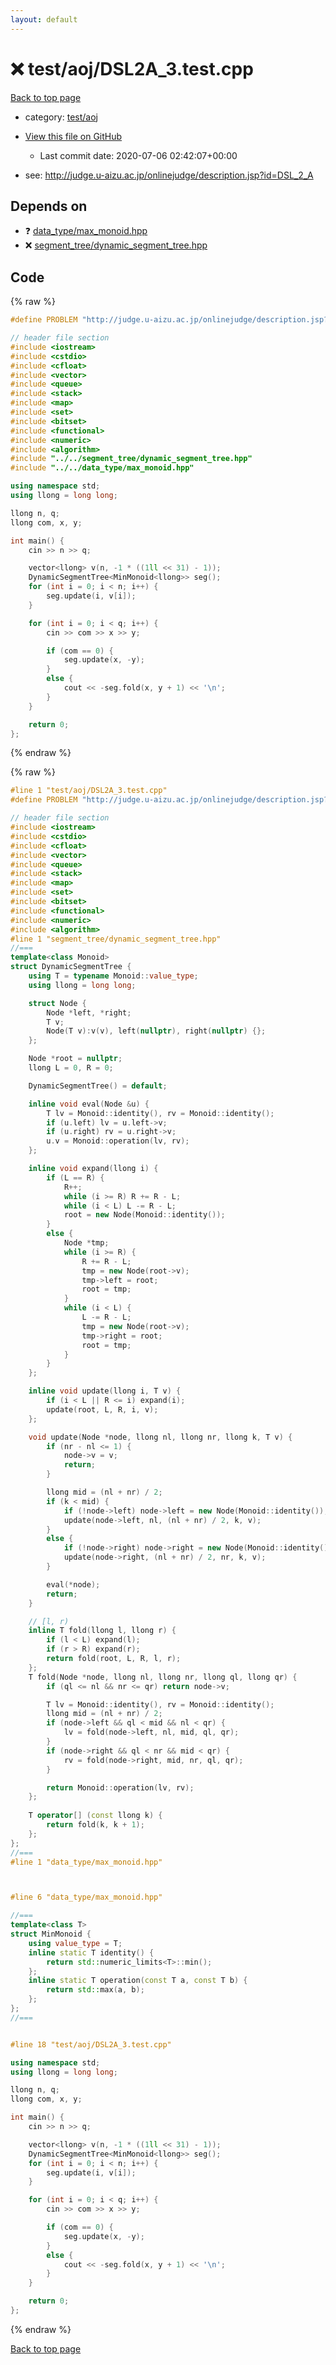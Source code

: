 ```yaml
---
layout: default
---
```


<!-- mathjax config similar to math.stackexchange -->
<script type="text/javascript" async
  src="https://cdnjs.cloudflare.com/ajax/libs/mathjax/2.7.5/MathJax.js?config=TeX-MML-AM_CHTML">
</script>
<script type="text/x-mathjax-config">
  MathJax.Hub.Config({
    TeX: { equationNumbers: { autoNumber: "AMS" }},
    tex2jax: {
      inlineMath: [ ['$','$'] ],
      processEscapes: true
    },
    "HTML-CSS": { matchFontHeight: false },
    displayAlign: "left",
    displayIndent: "2em"
  });
</script>

<script type="text/javascript" src="https://cdnjs.cloudflare.com/ajax/libs/jquery/3.4.1/jquery.min.js"></script>
<script src="https://cdn.jsdelivr.net/npm/jquery-balloon-js@1.1.2/jquery.balloon.min.js" integrity="sha256-ZEYs9VrgAeNuPvs15E39OsyOJaIkXEEt10fzxJ20+2I=" crossorigin="anonymous"></script>
<script type="text/javascript" src="../../../assets/js/copy-button.js"></script>
<link rel="stylesheet" href="../../../assets/css/copy-button.css" />


# :x: test/aoj/DSL2A_3.test.cpp

<a href="../../../index.html">Back to top page</a>

* category: <a href="../../../index.html#0d0c91c0cca30af9c1c9faef0cf04aa9">test/aoj</a>
* <a href="{{ site.github.repository_url }}/blob/master/test/aoj/DSL2A_3.test.cpp">View this file on GitHub</a>
    - Last commit date: 2020-07-06 02:42:07+00:00


* see: <a href="http://judge.u-aizu.ac.jp/onlinejudge/description.jsp?id=DSL_2_A">http://judge.u-aizu.ac.jp/onlinejudge/description.jsp?id=DSL_2_A</a>


## Depends on

* :question: <a href="../../../library/data_type/max_monoid.hpp.html">data_type/max_monoid.hpp</a>
* :x: <a href="../../../library/segment_tree/dynamic_segment_tree.hpp.html">segment_tree/dynamic_segment_tree.hpp</a>


## Code

<a id="unbundled"></a>
{% raw %}
```cpp
#define PROBLEM "http://judge.u-aizu.ac.jp/onlinejudge/description.jsp?id=DSL_2_A"

// header file section
#include <iostream>
#include <cstdio>
#include <cfloat>
#include <vector>
#include <queue>
#include <stack>
#include <map>
#include <set>
#include <bitset>
#include <functional>
#include <numeric>
#include <algorithm>
#include "../../segment_tree/dynamic_segment_tree.hpp"
#include "../../data_type/max_monoid.hpp"

using namespace std;
using llong = long long;

llong n, q;
llong com, x, y;

int main() {
    cin >> n >> q;

    vector<llong> v(n, -1 * ((1ll << 31) - 1));
    DynamicSegmentTree<MinMonoid<llong>> seg();
    for (int i = 0; i < n; i++) {
        seg.update(i, v[i]);
    }

    for (int i = 0; i < q; i++) {
        cin >> com >> x >> y;

        if (com == 0) {
            seg.update(x, -y);
        }
        else {
            cout << -seg.fold(x, y + 1) << '\n';
        }
    }

    return 0;
};


```
{% endraw %}

<a id="bundled"></a>
{% raw %}
```cpp
#line 1 "test/aoj/DSL2A_3.test.cpp"
#define PROBLEM "http://judge.u-aizu.ac.jp/onlinejudge/description.jsp?id=DSL_2_A"

// header file section
#include <iostream>
#include <cstdio>
#include <cfloat>
#include <vector>
#include <queue>
#include <stack>
#include <map>
#include <set>
#include <bitset>
#include <functional>
#include <numeric>
#include <algorithm>
#line 1 "segment_tree/dynamic_segment_tree.hpp"
//===
template<class Monoid>
struct DynamicSegmentTree {
    using T = typename Monoid::value_type;
    using llong = long long;

    struct Node {
        Node *left, *right;
        T v;
        Node(T v):v(v), left(nullptr), right(nullptr) {};
    };

    Node *root = nullptr;
    llong L = 0, R = 0;

    DynamicSegmentTree() = default;

    inline void eval(Node &u) {
        T lv = Monoid::identity(), rv = Monoid::identity();
        if (u.left) lv = u.left->v;
        if (u.right) rv = u.right->v;
        u.v = Monoid::operation(lv, rv);
    };

    inline void expand(llong i) {
        if (L == R) {
            R++;
            while (i >= R) R += R - L;
            while (i < L) L -= R - L;
            root = new Node(Monoid::identity());
        }
        else {
            Node *tmp;
            while (i >= R) {
                R += R - L;
                tmp = new Node(root->v);
                tmp->left = root;
                root = tmp;
            }
            while (i < L) {
                L -= R - L;
                tmp = new Node(root->v);
                tmp->right = root;
                root = tmp;
            }
        }
    };

    inline void update(llong i, T v) {
        if (i < L || R <= i) expand(i);
        update(root, L, R, i, v);
    };

    void update(Node *node, llong nl, llong nr, llong k, T v) {
        if (nr - nl <= 1) {
            node->v = v;
            return;
        }

        llong mid = (nl + nr) / 2;
        if (k < mid) {
            if (!node->left) node->left = new Node(Monoid::identity());
            update(node->left, nl, (nl + nr) / 2, k, v);
        }
        else {
            if (!node->right) node->right = new Node(Monoid::identity());
            update(node->right, (nl + nr) / 2, nr, k, v);
        }

        eval(*node);
        return;
    }

    // [l, r)
    inline T fold(llong l, llong r) {
        if (l < L) expand(l);
        if (r > R) expand(r);
        return fold(root, L, R, l, r);
    };
    T fold(Node *node, llong nl, llong nr, llong ql, llong qr) {
        if (ql <= nl && nr <= qr) return node->v;

        T lv = Monoid::identity(), rv = Monoid::identity();
        llong mid = (nl + nr) / 2;
        if (node->left && ql < mid && nl < qr) {
            lv = fold(node->left, nl, mid, ql, qr);
        }
        if (node->right && ql < nr && mid < qr) {
            rv = fold(node->right, mid, nr, ql, qr);
        }

        return Monoid::operation(lv, rv);
    };
    
    T operator[] (const llong k) {
        return fold(k, k + 1);
    };
};
//===
#line 1 "data_type/max_monoid.hpp"



#line 6 "data_type/max_monoid.hpp"

//===
template<class T>
struct MinMonoid {
    using value_type = T;
    inline static T identity() {
        return std::numeric_limits<T>::min();
    };
    inline static T operation(const T a, const T b) {
        return std::max(a, b);
    };
};
//===


#line 18 "test/aoj/DSL2A_3.test.cpp"

using namespace std;
using llong = long long;

llong n, q;
llong com, x, y;

int main() {
    cin >> n >> q;

    vector<llong> v(n, -1 * ((1ll << 31) - 1));
    DynamicSegmentTree<MinMonoid<llong>> seg();
    for (int i = 0; i < n; i++) {
        seg.update(i, v[i]);
    }

    for (int i = 0; i < q; i++) {
        cin >> com >> x >> y;

        if (com == 0) {
            seg.update(x, -y);
        }
        else {
            cout << -seg.fold(x, y + 1) << '\n';
        }
    }

    return 0;
};


```
{% endraw %}

<a href="../../../index.html">Back to top page</a>

